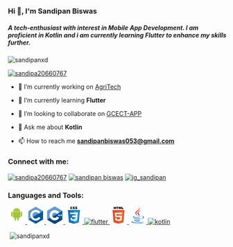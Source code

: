 <h3>Hi 👋, I'm Sandipan Biswas</h3>
<h5>A tech-enthusiast with interest in Mobile App Development. I am proficient in Kotlin and i am currently learning Flutter to enhance my skills further.</h5>

<p align="left"> <img src="https://komarev.com/ghpvc/?username=sandipanxd&label=Profile%20views&color=0e75b6&style=flat" alt="sandipanxd" /> </p>

<p align="left"> <a href="https://twitter.com/sandipa20660767" target="blank"><img src="https://img.shields.io/twitter/follow/sandipa20660767?logo=twitter&style=for-the-badge" alt="sandipa20660767" /></a> </p>

- 🔭 I’m currently working on [AgriTech](https://github.com/planet-of-the-apps/AgriTech)

- 🌱 I’m currently learning **Flutter**

- 👯 I’m looking to collaborate on [GCECT-APP](https://github.com/ByteMonk-GCECT/GCECT-APP)

- 💬 Ask me about **Kotlin**

- 📫 How to reach me **sandipanbiswas053@gmail.com**

<h3 align="left">Connect with me:</h3>
<p align="left">
<a href="https://twitter.com/sandipa20660767" target="blank"><img align="center" src="https://raw.githubusercontent.com/rahuldkjain/github-profile-readme-generator/master/src/images/icons/Social/twitter.svg" alt="sandipa20660767" height="30" width="40" /></a>
<a href="https://linkedin.com/in/sandipan biswas" target="blank"><img align="center" src="https://raw.githubusercontent.com/rahuldkjain/github-profile-readme-generator/master/src/images/icons/Social/linked-in-alt.svg" alt="sandipan biswas" height="30" width="40" /></a>
<a href="https://instagram.com/ig_sandipan" target="blank"><img align="center" src="https://raw.githubusercontent.com/rahuldkjain/github-profile-readme-generator/master/src/images/icons/Social/instagram.svg" alt="ig_sandipan" height="30" width="40" /></a>
</p>

<h3 align="left">Languages and Tools:</h3>
<p align="left"> <a href="https://developer.android.com" target="_blank" rel="noreferrer"> <img src="https://raw.githubusercontent.com/devicons/devicon/master/icons/android/android-original-wordmark.svg" alt="android" width="40" height="40"/> </a> <a href="https://www.cprogramming.com/" target="_blank" rel="noreferrer"> <img src="https://raw.githubusercontent.com/devicons/devicon/master/icons/c/c-original.svg" alt="c" width="40" height="40"/> </a> <a href="https://www.w3schools.com/cpp/" target="_blank" rel="noreferrer"> <img src="https://raw.githubusercontent.com/devicons/devicon/master/icons/cplusplus/cplusplus-original.svg" alt="cplusplus" width="40" height="40"/> </a> <a href="https://www.w3schools.com/css/" target="_blank" rel="noreferrer"> <img src="https://raw.githubusercontent.com/devicons/devicon/master/icons/css3/css3-original-wordmark.svg" alt="css3" width="40" height="40"/> </a> <a href="https://flutter.dev" target="_blank" rel="noreferrer"> <img src="https://www.vectorlogo.zone/logos/flutterio/flutterio-icon.svg" alt="flutter" width="40" height="40"/> </a> <a href="https://www.w3.org/html/" target="_blank" rel="noreferrer"> <img src="https://raw.githubusercontent.com/devicons/devicon/master/icons/html5/html5-original-wordmark.svg" alt="html5" width="40" height="40"/> </a> <a href="https://www.java.com" target="_blank" rel="noreferrer"> <img src="https://raw.githubusercontent.com/devicons/devicon/master/icons/java/java-original.svg" alt="java" width="40" height="40"/> </a> <a href="https://kotlinlang.org" target="_blank" rel="noreferrer"> <img src="https://www.vectorlogo.zone/logos/kotlinlang/kotlinlang-icon.svg" alt="kotlin" width="40" height="40"/> </a> </p>
<p>&nbsp;<img align="center" src="https://github-readme-stats.vercel.app/api?username=sandipanxd&show_icons=true&locale=en" alt="sandipanxd" /></p>


